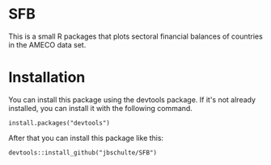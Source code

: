 # SFB
This is a small R packages that plots sectoral financial balances of countries in the AMECO data set. 

# Installation
You can install this package using the devtools package. If it's not already installed, you can install it with the following command.
```
install.packages("devtools")
```

After that you can install this package like this:
```
devtools::install_github("jbschulte/SFB")


